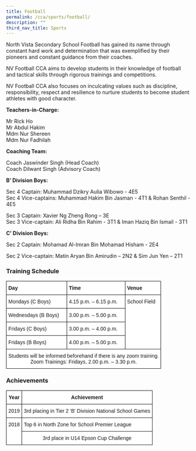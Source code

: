 ```yaml
---
title: Football
permalink: /cca/sports/football/
description: ""
third_nav_title: Sports
---
```

North Vista Secondary School Football has gained its name through constant hard work and determination that was exemplified by their pioneers and constant guidance from their coaches. 

NV Football CCA aims to develop students in their knowledge of football and tactical skills through rigorous trainings and competitions. 

NV Football CCA also focuses on inculcating values such as discipline, responsibility, respect and resilience to nurture students to become student athletes with good character.

**Teachers-in-Charge:**

Mr Rick Ho <br>
Mr Abdul Hakim <br>
Mdm Nur Shereen<br>
Mdm Nur Fadhilah

**Coaching Team:**

Coach Jaswinder Singh (Head Coach) <br>
Coach Dilwant Singh (Advisory Coach)

**B’ Division Boys:**

Sec 4 Captain: Muhammad Dzikry Aulia Wibowo - 4E5 <br>
Sec 4 Vice-captains: Muhammad Hakim Bin Jasman - 4T1 & Rohan Senthil - 4E5

Sec 3 Captain: Xavier Ng Zheng Rong – 3E <br>
Sec 3 Vice-captain: Ali Ridha Bin Rahim - 3T1 & Iman Haziq Bin Ismail - 3T1


**C’ Division Boys:**

Sec 2 Captain: Mohamad Al-Imran Bin Mohamad Hisham - 2E4

Sec 2 Vice-captain: Matin Aryan Bin Amirudin – 2N2 & Sim Jun Yen – 2T1

### Training Schedule

<style type="text/css">
.tg  {border-collapse:collapse;border-spacing:0;}
.tg td{border-color:black;border-style:solid;border-width:1px;font-family:Arial, sans-serif;font-size:14px;
  overflow:hidden;padding:10px 5px;word-break:normal;}
.tg th{border-color:black;border-style:solid;border-width:1px;font-family:Arial, sans-serif;font-size:14px;
  font-weight:normal;overflow:hidden;padding:10px 5px;word-break:normal;}
.tg .tg-dgl5{background-color:#FFF;font-weight:bold;text-align:left;vertical-align:top}
.tg .tg-ktyi{background-color:#FFF;text-align:left;vertical-align:top}
.tg .tg-7yig{background-color:#FFF;text-align:center;vertical-align:top}
</style>
<table class="tg">
<thead>
  <tr>
    <th class="tg-dgl5">Day</th>
    <th class="tg-dgl5">Time</th>
    <th class="tg-dgl5">Venue</th>
  </tr>
</thead>
<tbody>
  <tr>
    <td class="tg-ktyi">Mondays (C Boys)</td>
    <td class="tg-ktyi">4.15 p.m. – 6.15 p.m.</td>
    <td class="tg-ktyi" rowspan="4">School Field</td>
  </tr>
  <tr>
    <td class="tg-ktyi">Wednesdays (B Boys)</td>
    <td class="tg-ktyi">3.00 p.m. – 5.00 p.m.</td>
  </tr>
  <tr>
    <td class="tg-ktyi">Fridays (C Boys)</td>
    <td class="tg-ktyi">3.00 p.m. – 4.00 p.m.</td>
  </tr>
  <tr>
    <td class="tg-ktyi">Fridays (B Boys)</td>
    <td class="tg-ktyi">4.00 p.m. – 5.00 p.m.</td>
  </tr>
  <tr>
    <td class="tg-7yig" colspan="3">Students will be informed beforehand if there is any zoom training.<br>Zoom Trainings: Fridays, 2.00 p.m. – 3.30 p.m.</td>
  </tr>
</tbody>
</table>

### Achievements

<style type="text/css">
.tg  {border-collapse:collapse;border-spacing:0;}
.tg td{border-color:black;border-style:solid;border-width:1px;font-family:Arial, sans-serif;font-size:14px;
  overflow:hidden;padding:10px 5px;word-break:normal;}
.tg th{border-color:black;border-style:solid;border-width:1px;font-family:Arial, sans-serif;font-size:14px;
  font-weight:normal;overflow:hidden;padding:10px 5px;word-break:normal;}
.tg .tg-9hzb{background-color:#FFF;font-weight:bold;text-align:center;vertical-align:top}
.tg .tg-7yig{background-color:#FFF;text-align:center;vertical-align:top}
.tg .tg-ktyi{background-color:#FFF;text-align:left;vertical-align:top}
</style>
<table class="tg">
<thead>
  <tr>
    <th class="tg-9hzb">Year</th>
    <th class="tg-9hzb"> Achievement</th>
  </tr>
</thead>
<tbody>
  <tr>
    <td class="tg-7yig">2019</td>
    <td class="tg-ktyi">3rd placing in Tier 2 'B' Division National School Games </td>
  </tr>
  <tr>
    <td class="tg-7yig" rowspan="2">2018</td>
    <td class="tg-ktyi">Top 6 in North Zone for School Premier League </td>
  </tr>
  <tr>
    <td class="tg-7yig"> 3rd place in U14 Epson Cup Challenge</td>
  </tr>
</tbody>
</table>

